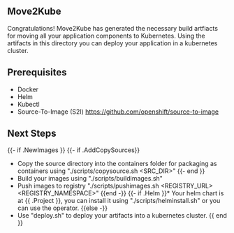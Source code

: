 Move2Kube
---------
Congratulations! Move2Kube has generated the necessary build artfiacts for moving all your application components to Kubernetes. Using the artifacts in this directory you can deploy your application in a kubernetes cluster.

Prerequisites
-------------
* Docker
* Helm
* Kubectl
* Source-To-Image (S2I) https://github.com/openshift/source-to-image

Next Steps
----------
{{- if .NewImages }}
{{- if .AddCopySources}}
* Copy the source directory into the containers folder for packaging as containers using "./scripts/copysource.sh <SRC_DIR>"
{{- end }}
* Build your images using "./scripts/buildimages.sh"
* Push images to registry "./scripts/pushimages.sh <REGISTRY_URL> <REGISTRY_NAMESPACE>"
{{end -}}
{{- if .Helm }}* Your helm chart is at {{ .Project }}, you can install it using "./scripts/helminstall.sh" or you can use the operator.
{{else -}}
* Use "deploy.sh" to deploy your artifacts into a kubernetes cluster.
{{ end }}